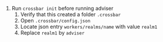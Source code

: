 

1. Run `crossbar init` before running adviser
    1. Verify that this created a folder `.crossbar`
    2. Open `.crossbar/config.json`
    3. Locate json entry `workers/realms/name` with value `realm1`
    4. Replace `realm1` by `adviser`

